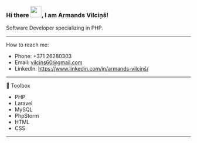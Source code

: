 ### Hi there <img src="https://raw.githubusercontent.com/MartinHeinz/MartinHeinz/master/wave.gif" width="30px">, I am Armands Vilciņš!

Software Developer specializing in PHP.

---

How to reach me:

* Phone: +371 26280303
* Email: vilcins60@gmail.com
* LinkedIn: https://www.linkedin.com/in/armands-vilciņš/

---

🧰 Toolbox

* PHP
* Laravel 
* MySQL 
* PhpStorm
* HTML
* CSS

---
